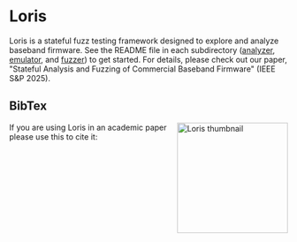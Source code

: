 # Loris
Loris is a stateful fuzz testing framework designed to explore and analyze baseband firmware.
See the README file in each subdirectory ([analyzer](https://github.com/SyNSec-den/Loris/tree/main/analyzer), [emulator](https://github.com/SyNSec-den/Loris/tree/main/emulator), and [fuzzer](https://github.com/SyNSec-den/Loris/tree/main/fuzzer)) to get started.
For details, please check out our paper, "Stateful Analysis and Fuzzing of Commercial Baseband Firmware" (IEEE S&P 2025).

## BibTex
<a href="#"> <img title="" src="https://github.com/user-attachments/assets/28481502-f3d8-4eba-9f40-98f290b4e08f" alt="Loris thumbnail" align="right" width="200"></a>
If you are using Loris in an academic paper please use this to cite it:
